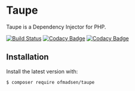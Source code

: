 # Taupe
Taupe is a Dependency Injector for PHP.

[![Build Status](https://travis-ci.org/ofmadsen/taupe.svg?branch=master)](https://travis-ci.org/ofmadsen/taupe)
[![Codacy Badge](https://api.codacy.com/project/badge/coverage/4560148146744fbbaabe664e19ac5f80)](https://www.codacy.com/app/ofmadsen/taupe)
[![Codacy Badge](https://api.codacy.com/project/badge/grade/4560148146744fbbaabe664e19ac5f80)](https://www.codacy.com/app/ofmadsen/taupe)

## Installation
Install the latest version with:

```bash
$ composer require ofmadsen/taupe
```
